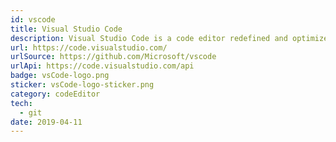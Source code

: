 ```yaml
---
id: vscode
title: Visual Studio Code
description: Visual Studio Code is a code editor redefined and optimized for building and debugging modern web and cloud applications.
url: https://code.visualstudio.com/
urlSource: https://github.com/Microsoft/vscode
urlApi: https://code.visualstudio.com/api
badge: vsCode-logo.png
sticker: vsCode-logo-sticker.png
category: codeEditor
tech: 
  - git
date: 2019-04-11
---
```

